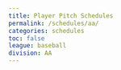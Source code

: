 ```yaml
---
title: Player Pitch Schedules
permalink: /schedules/aa/
categories: schedules
toc: false
league: baseball
division: AA
---
```

